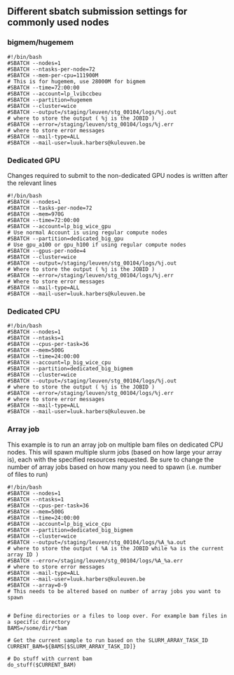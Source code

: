 ## Different sbatch submission settings for commonly used nodes

### bigmem/hugemem
```
#!/bin/bash
#SBATCH --nodes=1
#SBATCH --ntasks-per-node=72
#SBATCH --mem-per-cpu=111900M                                          # This is for hugemem, use 28000M for bigmem
#SBATCH --time=72:00:00
#SBATCH --account=lp_lvibccbeu
#SBATCH --partition=hugemem
#SBATCH --cluster=wice
#SBATCH --output=/staging/leuven/stg_00104/logs/%j.out                 # where to store the output ( %j is the JOBID )
#SBATCH --error=/staging/leuven/stg_00104/logs/%j.err                  # where to store error messages
#SBATCH --mail-type=ALL
#SBATCH --mail-user=luuk.harbers@kuleuven.be
```

### Dedicated GPU
Changes required to submit to the non-dedicated GPU nodes is written after the relevant lines
```
#!/bin/bash
#SBATCH --nodes=1
#SBATCH --tasks-per-node=72
#SBATCH --mem=970G
#SBATCH --time=72:00:00
#SBATCH --account=lp_big_wice_gpu                                      # Use normal Account is using regular compute nodes
#SBATCH --partition=dedicated_big_gpu                                  # Use gpu_a100 or gpu_h100 if using regular compute nodes
#SBATCH --gpus-per-node=4
#SBATCH --cluster=wice
#SBATCH --output=/staging/leuven/stg_00104/logs/%j.out                 # Where to store the output ( %j is the JOBID )
#SBATCH --error=/staging/leuven/stg_00104/logs/%j.err                  # Where to store error messages
#SBATCH --mail-type=ALL
#SBATCH --mail-user=luuk.harbers@kuleuven.be
```

### Dedicated CPU
```
#!/bin/bash
#SBATCH --nodes=1
#SBATCH --ntasks=1
#SBATCH --cpus-per-task=36
#SBATCH --mem=500G
#SBATCH --time=24:00:00
#SBATCH --account=lp_big_wice_cpu
#SBATCH --partition=dedicated_big_bigmem
#SBATCH --cluster=wice
#SBATCH --output=/staging/leuven/stg_00104/logs/%j.out                 # where to store the output ( %j is the JOBID )
#SBATCH --error=/staging/leuven/stg_00104/logs/%j.err                  # where to store error messages
#SBATCH --mail-type=ALL
#SBATCH --mail-user=luuk.harbers@kuleuven.be
```

### Array job
This example is to run an array job on multiple bam files on dedicated CPU nodes. This will spawn multiple slurm jobs (based on how large your array is), each with the specified resources requested.
Be sure to change the number of array jobs based on how many you need to spawn (i.e. number of files to run)
```
#!/bin/bash
#SBATCH --nodes=1
#SBATCH --ntasks=1
#SBATCH --cpus-per-task=36
#SBATCH --mem=500G
#SBATCH --time=24:00:00
#SBATCH --account=lp_big_wice_cpu
#SBATCH --partition=dedicated_big_bigmem
#SBATCH --cluster=wice
#SBATCH --output=/staging/leuven/stg_00104/logs/%A_%a.out                 # where to store the output ( %A is the JOBID while %a is the current array ID )
#SBATCH --error=/staging/leuven/stg_00104/logs/%A_%a.err                  # where to store error messages
#SBATCH --mail-type=ALL
#SBATCH --mail-user=luuk.harbers@kuleuven.be
#SBATCH --array=0-9                                                    # This needs to be altered based on number of array jobs you want to spawn


# Define directories or a files to loop over. For example bam files in a specific directory
BAMS=/some/dir/*bam

# Get the current sample to run based on the SLURM_ARRAY_TASK_ID
CURRENT_BAM=${BAMS[$SLURM_ARRAY_TASK_ID]}

# Do stuff with current bam
do_stuff($CURRENT_BAM)
```

